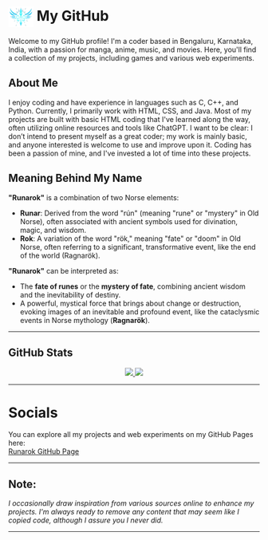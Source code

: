 # <img src="Logo.png" alt="Runarok Logo" width="50" style="vertical-align: middle;"> My GitHub

Welcome to my GitHub profile! I'm a coder based in Bengaluru, Karnataka, India, with a passion for manga, anime, music, and movies. Here, you'll find a collection of my projects, including games and various web experiments.

## About Me

I enjoy coding and have experience in languages such as C, C++, and Python. Currently, I primarily work with HTML, CSS, and Java. Most of my projects are built with basic HTML coding that I've learned along the way, often utilizing online resources and tools like ChatGPT. I want to be clear: I don’t intend to present myself as a great coder; my work is mainly basic, and anyone interested is welcome to use and improve upon it. Coding has been a passion of mine, and I've invested a lot of time into these projects.

## Meaning Behind My Name

**"Runarok"** is a combination of two Norse elements:

- **Runar**: Derived from the word "rún" (meaning "rune" or "mystery" in Old Norse), often associated with ancient symbols used for divination, magic, and wisdom.
- **Rok**: A variation of the word "rök," meaning "fate" or "doom" in Old Norse, often referring to a significant, transformative event, like the end of the world (Ragnarök).

**"Runarok"** can be interpreted as:

- The **fate of runes** or the **mystery of fate**, combining ancient wisdom and the inevitability of destiny.
- A powerful, mystical force that brings about change or destruction, evoking images of an inevitable and profound event, like the cataclysmic events in Norse mythology (**Ragnarök**).

---

## GitHub Stats
<div align="center">
  <a href="https://github.com/runarok">
    <img height="180em" src="https://github-readme-stats.vercel.app/api/?username=runarok&show_icons=true&theme=dracula&include_all_commits=true&count_private=true&hide=prs&border_radius=10&hide_title=true" />
      <!--
      </a>
</div>
<div align="center">
  <a href="https://github.com/runarok">    
    -->
    <img height="180em" src="https://github-readme-stats.vercel.app/api/top-langs/?username=runarok&layout=compact&langs_count=6&theme=dracula&border_radius=10" />
  </a>
</div>

---

# Socials

You can explore all my projects and web experiments on my GitHub Pages here:  
[Runarok GitHub Page](https://runarok.github.io/Runarok/)

---

## Note:
*I occasionally draw inspiration from various sources online to enhance my projects. I'm always ready to remove any content that may seem like I copied code, although I assure you I never did.*

---


